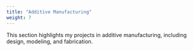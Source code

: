 ```yaml
---
title: "Additive Manufacturing"
weight: 7
---
```


This section highlights my projects in additive manufacturing, including design, modeling, and fabrication.
